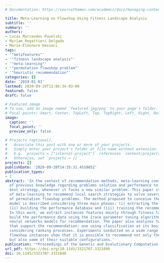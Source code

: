 ```yaml
---
# Documentation: https://sourcethemes.com/academic/docs/managing-content/

title: Meta-Learning on Flowshop Using Fitness Landscape Analysis
subtitle: ''
summary: ''
authors:
- Lucas Marcondes Pavelski
- Myriam Regattieri Delgado
- Marie-Éléonore Kessaci
tags:
- '"metafeatures"'
- '"fitness landscape analysis"'
- '"meta-learning"'
- '"permutation flowshop problem"'
- '"heuristic recommendation"'
categories: []
date: '2019-01-01'
lastmod: 2020-09-20T11:06:34-03:00
featured: false
draft: false

# Featured image
# To use, add an image named `featured.jpg/png` to your page's folder.
# Focal points: Smart, Center, TopLeft, Top, TopRight, Left, Right, BottomLeft, Bottom, BottomRight.
image:
  caption: ''
  focal_point: ''
  preview_only: false

# Projects (optional).
#   Associate this post with one or more of your projects.
#   Simply enter your project's folder or file name without extension.
#   E.g. `projects = ["internal-project"]` references `content/project/deep-learning/index.md`.
#   Otherwise, set `projects = []`.
projects: []
publishDate: '2020-09-20T14:35:31.451805Z'
publication_types:
- 1
abstract: 'In the context of recommendation methods, meta-learning considers the use
  of previous knowledge regarding problems solution and performance to indicate the
  best strategy, whenever it faces a new similar problem. This paper studies the use
  of meta-learning to recommend local search strategies to solve several instances
  of permutation flowshop problems. The method proposed to conceive the meta-learning
  model is described considering three main phases: (i) extracting the problem features,
  (ii) building the performance database and (iii) training the recommendation model.
  In this work, we extract instances features mainly through fitness landscape analysis,
  build the performance data using the Irace parameter tuning algorithm and train
  neural networks models for recommendation. The paper also analyzes two mechanisms
  that support the recommendation: one using classification as its basis and another
  considering ranking processes. Experiments conducted on a wide range of different
  flowshop instances show that it is possible to recommend not only the best algorithms,
  but also some of their suitable configurations.'
publication: '*Proceedings of the Genetic and Evolutionary Computation Conference*'
url_pdf: https://doi.org/10.1145/3321707.3321846
doi: 10.1145/3321707.3321846
---
```

